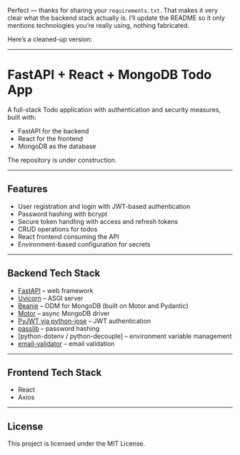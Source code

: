 Perfect — thanks for sharing your `requirements.txt`. That makes it very clear what the backend stack actually is. I’ll update the README so it only mentions technologies you’re really using, nothing fabricated.

Here’s a cleaned-up version:

---

# FastAPI + React + MongoDB Todo App

A full-stack Todo application with authentication and security measures, built with:

* FastAPI for the backend
* React for the frontend
* MongoDB as the database

The repository is under construction.

---

## Features

* User registration and login with JWT-based authentication
* Password hashing with bcrypt
* Secure token handling with access and refresh tokens
* CRUD operations for todos
* React frontend consuming the API
* Environment-based configuration for secrets

---

## Backend Tech Stack

* [FastAPI](https://fastapi.tiangolo.com/) – web framework
* [Uvicorn](https://www.uvicorn.org/) – ASGI server
* [Beanie](https://roman-right.github.io/beanie/) – ODM for MongoDB (built on Motor and Pydantic)
* [Motor](https://motor.readthedocs.io/) – async MongoDB driver
* [PyJWT via python-jose](https://python-jose.readthedocs.io/) – JWT authentication
* [passlib](https://passlib.readthedocs.io/) – password hashing
* [python-dotenv / python-decouple] – environment variable management
* [email-validator](https://pypi.org/project/email-validator/) – email validation

---

## Frontend Tech Stack

* React
* Axios

---

## License

This project is licensed under the MIT License.
